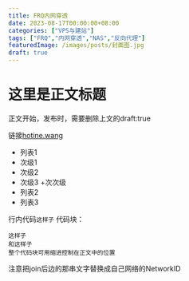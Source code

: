 ```yaml
---
title: FRQ内网穿透
date: 2023-08-17T00:00:00+08:00
categories: ["VPS与建站"]
tags: ["FRQ","内网穿透","NAS","反向代理"]
featuredImage: /images/posts/封面图.jpg
draft: true
---
```



# 这里是正文标题
正文开始，发布时，需要删除上文的draft:true

链接[hotine.wang](https://hotine.wang/)
+ 列表1
 + 次级1
 + 次级2
 + 次级3
  +次次级
+ 列表2
+ 列表3

行内代码`这样子`
代码块：
  ```
  这样子
  和这样子
  整个代码块可用缩进控制在正文中的位置
  ```
  注意把join后边的那串文字替换成自己网络的NetworkID

